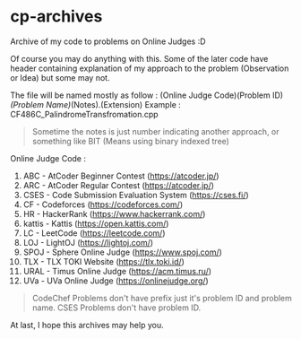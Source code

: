 # cp-archives
Archive of my code to problems on Online Judges :D

Of course you may do anything with this.
Some of the later code have header containing explanation of my approach to the problem (Observation or Idea) but some may not.

The file will be named mostly as follow :
(Online Judge Code)(Problem ID)_(Problem Name)_(Notes).(Extension)
Example : CF486C_PalindromeTransfromation.cpp

> Sometime the notes is just number indicating another approach, or something like BIT (Means using binary indexed tree)

Online Judge Code :
1. ABC - AtCoder Beginner Contest (https://atcoder.jp/)
2. ARC - AtCoder Regular Contest (https://atcoder.jp/)
3. CSES - Code Submission Evaluation System (https://cses.fi/)
4. CF - Codeforces (https://codeforces.com/)
5. HR - HackerRank (https://www.hackerrank.com/)
6. kattis - Kattis (https://open.kattis.com/)
7. LC - LeetCode (https://leetcode.com/)
8. LOJ - LightOJ (https://lightoj.com/)
9. SPOJ - Sphere Online Judge (https://www.spoj.com/)
10. TLX - TLX TOKI Website (https://tlx.toki.id/)
11. URAL - Timus Online Judge (https://acm.timus.ru/)
12. UVa - UVa Online Judge (https://onlinejudge.org/)

> CodeChef Problems don't have prefix just it's problem ID and problem name.
> CSES Problems don't have problem ID.

At last, I hope this archives may help you.
